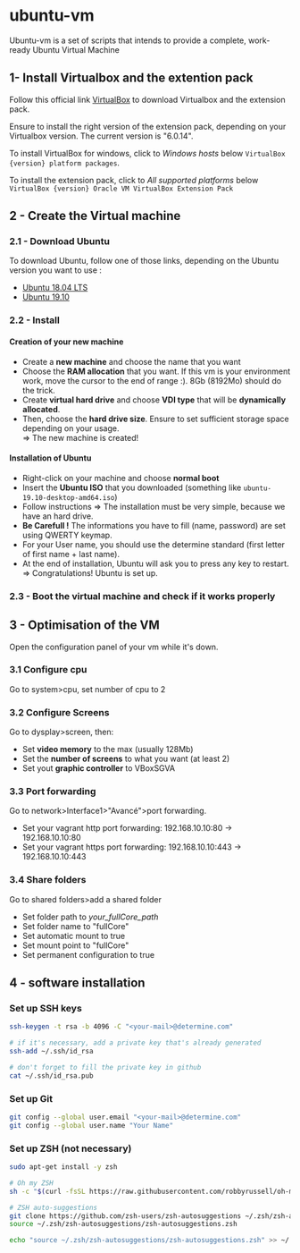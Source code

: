 # ubuntu-vm

Ubuntu-vm is a set of scripts that intends to provide a complete, work-ready Ubuntu Virtual Machine

## 1- Install Virtualbox and the extention pack
Follow this official link [VirtualBox](https://www.virtualbox.org/wiki/Downloads) to download Virtualbox and the extension pack.

Ensure to install the right version of the extension pack, depending on your Virtualbox version.
The current version is "6.0.14".

To install VirtualBox for windows, click to *Windows hosts* below `VirtualBox {version} platform packages`.

To install the extension pack, click to *All supported platforms* below `VirtualBox {version} Oracle VM VirtualBox Extension Pack`



## 2 - Create the Virtual machine
### 2.1 - Download Ubuntu
To download Ubuntu, follow one of those links, depending on the Ubuntu version you want to use :
- [Ubuntu 18.04 LTS](https://ubuntu.com/download/desktop/thank-you?country=&version=18.04.3&architecture=amd64)
- [Ubuntu 19.10](https://ubuntu.com/download/desktop/thank-you/?version=19.10&architecture=amd64)

### 2.2 - Install
#### Creation of your new machine
- Create a **new machine** and choose the name that you want
- Choose the **RAM allocation** that you want. If this vm is your environment work, move the cursor to the end of range :). 8Gb (8192Mo) should do the trick.
- Create **virtual hard drive** and choose **VDI type** that will be **dynamically allocated**.
- Then, choose the **hard drive size**. Ensure to set sufficient storage space depending on your usage.
<br>=> The new machine is created!

#### Installation of Ubuntu
- Right-click on your machine and choose **normal boot**
- Insert the **Ubuntu ISO** that you downloaded (something like `ubuntu-19.10-desktop-amd64.iso`)
- Follow instructions => The installation must be very simple, because we have an hard drive.
- **Be Carefull !** The informations you have to fill (name, password) are set using QWERTY keymap.
- For your User name, you should use the determine standard (first letter of first name + last name).
- At the end of installation, Ubuntu will ask you to press any key to restart.
<br>=> Congratulations! Ubuntu is set up.


### 2.3 - Boot the virtual machine and check if it works properly

## 3 - Optimisation of the VM
Open the configuration panel of your vm while it's down.
### 3.1 Configure cpu
Go to system>cpu, set number of cpu to 2
### 3.2 Configure Screens
Go to dysplay>screen, then:
- Set **video memory** to the max (usually 128Mb)
- Set the **number of screens** to what you want (at least 2)
- Set yout **graphic controller** to VBoxSGVA

### 3.3 Port forwarding
Go to network>Interface1>"Avancé">port forwarding.
- Set your vagrant http port forwarding: 192.168.10.10:80 -> 192.168.10.10:80
- Set your vagrant https port forwarding: 192.168.10.10:443 -> 192.168.10.10:443

### 3.4 Share folders
Go to shared folders>add a shared folder
- Set folder path to *your_fullCore_path*
- Set folder name to "fullCore"
- Set automatic mount to true
- Set mount point to "fullCore"
- Set permanent configuration to true

## 4 - software installation
### Set up SSH keys
```bash
ssh-keygen -t rsa -b 4096 -C "<your-mail>@determine.com"

# if it's necessary, add a private key that's already generated
ssh-add ~/.ssh/id_rsa

# don't forget to fill the private key in github
cat ~/.ssh/id_rsa.pub
```

### Set up Git
```bash
git config --global user.email "<your-mail>@determine.com"
git config --global user.name "Your Name"
```

### Set up ZSH (not necessary)
```bash
sudo apt-get install -y zsh

# Oh my ZSH
sh -c "$(curl -fsSL https://raw.githubusercontent.com/robbyrussell/oh-my-zsh/master/tools/install.sh)"

# ZSH auto-suggestions
git clone https://github.com/zsh-users/zsh-autosuggestions ~/.zsh/zsh-autosuggestions
source ~/.zsh/zsh-autosuggestions/zsh-autosuggestions.zsh

echo "source ~/.zsh/zsh-autosuggestions/zsh-autosuggestions.zsh" >> ~/.zshrc
```
